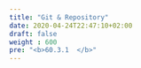 ```yaml
---
title: "Git & Repository"
date: 2020-04-24T22:47:10+02:00
draft: false
weight : 600
pre: "<b>60.3.1  </b>"
---
```



